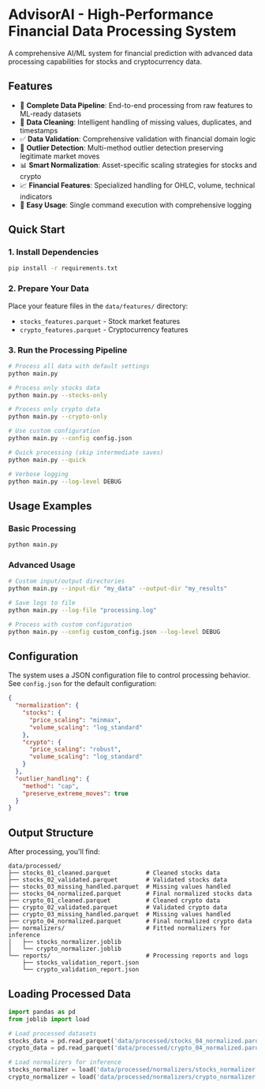 # AdvisorAI - High-Performance Financial Data Processing System

A comprehensive AI/ML system for financial prediction with advanced data processing capabilities for stocks and cryptocurrency data.

## Features

- 🔄 **Complete Data Pipeline**: End-to-end processing from raw features to ML-ready datasets
- 🧹 **Data Cleaning**: Intelligent handling of missing values, duplicates, and timestamps
- ✅ **Data Validation**: Comprehensive validation with financial domain logic
- 🎯 **Outlier Detection**: Multi-method outlier detection preserving legitimate market moves
- 📊 **Smart Normalization**: Asset-specific scaling strategies for stocks and crypto
- 📈 **Financial Features**: Specialized handling for OHLC, volume, technical indicators
- 🚀 **Easy Usage**: Single command execution with comprehensive logging

## Quick Start

### 1. Install Dependencies
```bash
pip install -r requirements.txt
```

### 2. Prepare Your Data
Place your feature files in the `data/features/` directory:
- `stocks_features.parquet` - Stock market features
- `crypto_features.parquet` - Cryptocurrency features

### 3. Run the Processing Pipeline
```bash
# Process all data with default settings
python main.py

# Process only stocks data
python main.py --stocks-only

# Process only crypto data  
python main.py --crypto-only

# Use custom configuration
python main.py --config config.json

# Quick processing (skip intermediate saves)
python main.py --quick

# Verbose logging
python main.py --log-level DEBUG
```

## Usage Examples

### Basic Processing
```bash
python main.py
```

### Advanced Usage
```bash
# Custom input/output directories
python main.py --input-dir "my_data" --output-dir "my_results"

# Save logs to file
python main.py --log-file "processing.log"

# Process with custom configuration
python main.py --config custom_config.json --log-level DEBUG
```

## Configuration

The system uses a JSON configuration file to control processing behavior. See `config.json` for the default configuration:

```json
{
  "normalization": {
    "stocks": {
      "price_scaling": "minmax",
      "volume_scaling": "log_standard"
    },
    "crypto": {
      "price_scaling": "robust",
      "volume_scaling": "log_standard"
    }
  },
  "outlier_handling": {
    "method": "cap",
    "preserve_extreme_moves": true
  }
}
```

## Output Structure

After processing, you'll find:

```
data/processed/
├── stocks_01_cleaned.parquet          # Cleaned stocks data
├── stocks_02_validated.parquet        # Validated stocks data  
├── stocks_03_missing_handled.parquet  # Missing values handled
├── stocks_04_normalized.parquet       # Final normalized stocks data
├── crypto_01_cleaned.parquet          # Cleaned crypto data
├── crypto_02_validated.parquet        # Validated crypto data
├── crypto_03_missing_handled.parquet  # Missing values handled  
├── crypto_04_normalized.parquet       # Final normalized crypto data
├── normalizers/                       # Fitted normalizers for inference
│   ├── stocks_normalizer.joblib
│   └── crypto_normalizer.joblib
└── reports/                           # Processing reports and logs
    ├── stocks_validation_report.json
    └── crypto_validation_report.json
```

## Loading Processed Data

```python
import pandas as pd
from joblib import load

# Load processed datasets
stocks_data = pd.read_parquet('data/processed/stocks_04_normalized.parquet')
crypto_data = pd.read_parquet('data/processed/crypto_04_normalized.parquet')

# Load normalizers for inference  
stocks_normalizer = load('data/processed/normalizers/stocks_normalizer.joblib')
crypto_normalizer = load('data/processed/normalizers/crypto_normalizer.joblib')
```